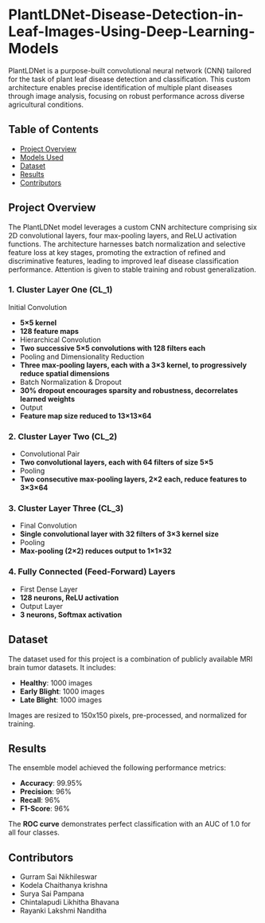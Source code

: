 # PlantLDNet-Disease-Detection-in-Leaf-Images-Using-Deep-Learning-Models

PlantLDNet is a purpose-built convolutional neural network (CNN) tailored for the task of plant leaf disease detection and classification. This custom architecture enables precise identification of multiple plant diseases through image analysis, focusing on robust performance across diverse agricultural conditions.

## Table of Contents
- [Project Overview](#project-overview)
- [Models Used](#models-used)
- [Dataset](#dataset)
- [Results](#results)
- [Contributors](#contributors)

## Project Overview
The PlantLDNet model leverages a custom CNN architecture comprising six 2D convolutional layers, four max-pooling layers, and ReLU activation functions. The architecture harnesses batch normalization and selective feature loss at key stages, promoting the extraction of refined and discriminative features, leading to improved leaf disease classification performance. Attention is given to stable training and robust generalization.

### 1. Cluster Layer One (CL_1)
Initial Convolution
- **5×5 kernel**
- **128 feature maps**
- Hierarchical Convolution
- **Two successive 5×5 convolutions with 128 filters each**
- Pooling and Dimensionality Reduction
- **Three max-pooling layers, each with a 3×3 kernel, to progressively reduce spatial dimensions**
- Batch Normalization & Dropout
- **30% dropout encourages sparsity and robustness, decorrelates learned weights**
- Output
- **Feature map size reduced to 13×13×64**

### 2. Cluster Layer Two (CL_2)
- Convolutional Pair
- **Two convolutional layers, each with 64 filters of size 5×5**
- Pooling
- **Two consecutive max-pooling layers, 2×2 each, reduce features to 3×3×64**

### 3. Cluster Layer Three (CL_3)
- Final Convolution
- **Single convolutional layer with 32 filters of 3×3 kernel size**
- Pooling
- **Max-pooling (2×2) reduces output to 1×1×32**

### 4. Fully Connected (Feed-Forward) Layers
- First Dense Layer
- **128 neurons, ReLU activation**
- Output Layer
- **3 neurons, Softmax activation**


## Dataset

The dataset used for this project is a combination of publicly available MRI brain tumor datasets. It includes:
- **Healthy**: 1000 images
- **Early Blight**: 1000 images
- **Late Blight**: 1000 images

Images are resized to 150x150 pixels, pre-processed, and normalized for training.

## Results

The ensemble model achieved the following performance metrics:
- **Accuracy**: 99.95%
- **Precision**: 96%
- **Recall**: 96%
- **F1-Score**: 96%

The **ROC curve** demonstrates perfect classification with an AUC of 1.0 for all four classes.

## Contributors

- Gurram Sai Nikhileswar
- Kodela Chaithanya krishna
- Surya Sai Pampana
- Chintalapudi Likhitha Bhavana
- Rayanki Lakshmi Nanditha
